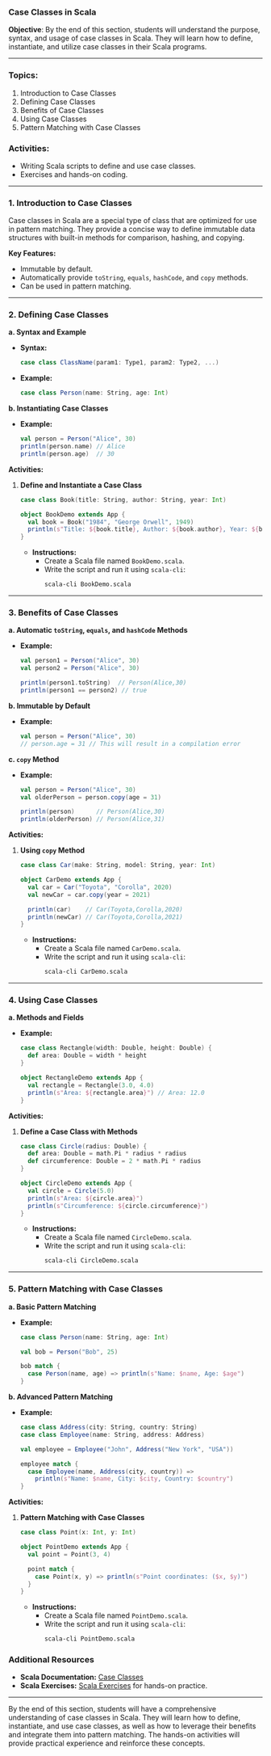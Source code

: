 ### Case Classes in Scala

**Objective**: By the end of this section, students will understand the purpose, syntax, and usage of case classes in Scala. They will learn how to define, instantiate, and utilize case classes in their Scala programs.

---

### **Topics**:
1. Introduction to Case Classes
2. Defining Case Classes
3. Benefits of Case Classes
4. Using Case Classes
5. Pattern Matching with Case Classes

### **Activities**:
- Writing Scala scripts to define and use case classes.
- Exercises and hands-on coding.

---

### **1. Introduction to Case Classes**

Case classes in Scala are a special type of class that are optimized for use in pattern matching. They provide a concise way to define immutable data structures with built-in methods for comparison, hashing, and copying.

**Key Features:**
- Immutable by default.
- Automatically provide `toString`, `equals`, `hashCode`, and `copy` methods.
- Can be used in pattern matching.

---

### **2. Defining Case Classes**

**a. Syntax and Example**

- **Syntax:**
  ```scala
  case class ClassName(param1: Type1, param2: Type2, ...)
  ```

- **Example:**
  ```scala
  case class Person(name: String, age: Int)
  ```

**b. Instantiating Case Classes**

- **Example:**
  ```scala
  val person = Person("Alice", 30)
  println(person.name) // Alice
  println(person.age)  // 30
  ```

**Activities:**
1. **Define and Instantiate a Case Class**
   ```scala
   case class Book(title: String, author: String, year: Int)

   object BookDemo extends App {
     val book = Book("1984", "George Orwell", 1949)
     println(s"Title: ${book.title}, Author: ${book.author}, Year: ${book.year}")
   }
   ```
   - **Instructions:**
     - Create a Scala file named `BookDemo.scala`.
     - Write the script and run it using `scala-cli`:
       ```sh
       scala-cli BookDemo.scala
       ```

---

### **3. Benefits of Case Classes**

**a. Automatic `toString`, `equals`, and `hashCode` Methods**

- **Example:**
  ```scala
  val person1 = Person("Alice", 30)
  val person2 = Person("Alice", 30)

  println(person1.toString)  // Person(Alice,30)
  println(person1 == person2) // true
  ```

**b. Immutable by Default**

- **Example:**
  ```scala
  val person = Person("Alice", 30)
  // person.age = 31 // This will result in a compilation error
  ```

**c. `copy` Method**

- **Example:**
  ```scala
  val person = Person("Alice", 30)
  val olderPerson = person.copy(age = 31)

  println(person)      // Person(Alice,30)
  println(olderPerson) // Person(Alice,31)
  ```

**Activities:**
1. **Using `copy` Method**
   ```scala
   case class Car(make: String, model: String, year: Int)

   object CarDemo extends App {
     val car = Car("Toyota", "Corolla", 2020)
     val newCar = car.copy(year = 2021)

     println(car)    // Car(Toyota,Corolla,2020)
     println(newCar) // Car(Toyota,Corolla,2021)
   }
   ```
   - **Instructions:**
     - Create a Scala file named `CarDemo.scala`.
     - Write the script and run it using `scala-cli`:
       ```sh
       scala-cli CarDemo.scala
       ```

---

### **4. Using Case Classes**

**a. Methods and Fields**

- **Example:**
  ```scala
  case class Rectangle(width: Double, height: Double) {
    def area: Double = width * height
  }

  object RectangleDemo extends App {
    val rectangle = Rectangle(3.0, 4.0)
    println(s"Area: ${rectangle.area}") // Area: 12.0
  }
  ```

**Activities:**
1. **Define a Case Class with Methods**
   ```scala
   case class Circle(radius: Double) {
     def area: Double = math.Pi * radius * radius
     def circumference: Double = 2 * math.Pi * radius
   }

   object CircleDemo extends App {
     val circle = Circle(5.0)
     println(s"Area: ${circle.area}")
     println(s"Circumference: ${circle.circumference}")
   }
   ```
   - **Instructions:**
     - Create a Scala file named `CircleDemo.scala`.
     - Write the script and run it using `scala-cli`:
       ```sh
       scala-cli CircleDemo.scala
       ```

---

### **5. Pattern Matching with Case Classes**

**a. Basic Pattern Matching**

- **Example:**
  ```scala
  case class Person(name: String, age: Int)

  val bob = Person("Bob", 25)

  bob match {
    case Person(name, age) => println(s"Name: $name, Age: $age")
  }
  ```

**b. Advanced Pattern Matching**

- **Example:**
  ```scala
  case class Address(city: String, country: String)
  case class Employee(name: String, address: Address)

  val employee = Employee("John", Address("New York", "USA"))

  employee match {
    case Employee(name, Address(city, country)) => 
      println(s"Name: $name, City: $city, Country: $country")
  }
  ```

**Activities:**
1. **Pattern Matching with Case Classes**
   ```scala
   case class Point(x: Int, y: Int)

   object PointDemo extends App {
     val point = Point(3, 4)

     point match {
       case Point(x, y) => println(s"Point coordinates: ($x, $y)")
     }
   }
   ```
   - **Instructions:**
     - Create a Scala file named `PointDemo.scala`.
     - Write the script and run it using `scala-cli`:
       ```sh
       scala-cli PointDemo.scala
       ```

### **Additional Resources**
- **Scala Documentation:** [Case Classes](https://docs.scala-lang.org/tour/case-classes.html)
- **Scala Exercises:** [Scala Exercises](https://www.scala-exercises.org/) for hands-on practice.

---

By the end of this section, students will have a comprehensive understanding of case classes in Scala. They will learn how to define, instantiate, and use case classes, as well as how to leverage their benefits and integrate them into pattern matching. The hands-on activities will provide practical experience and reinforce these concepts.
